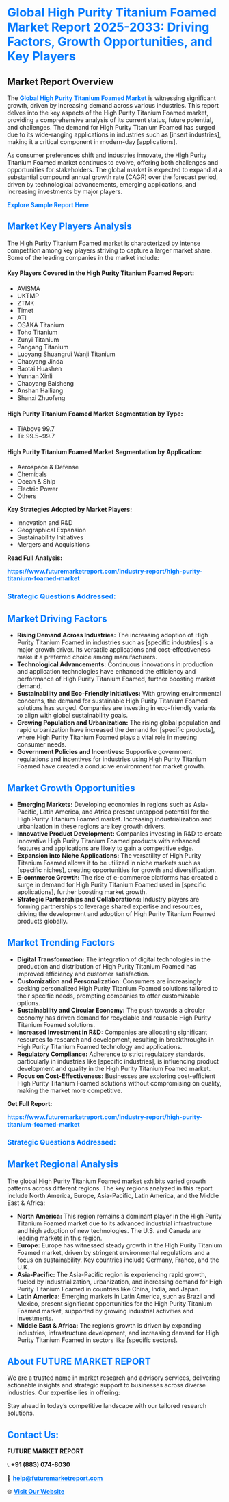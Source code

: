 <h1 style="color: #007BFF;">Global High Purity Titanium Foamed Market Report 2025-2033: Driving Factors, Growth Opportunities, and Key Players</h1>

<section id="overview">
<h2>Market Report Overview</h2>
<p>The <a href="https://www.futuremarketreport.com/industry-report/high-purity-titanium-foamed-market" style="color: #007BFF; text-decoration: none;"><strong>Global High Purity Titanium Foamed Market</strong></a> is witnessing significant growth, driven by increasing demand across various industries. This report delves into the key aspects of the High Purity Titanium Foamed market, providing a comprehensive analysis of its current status, future potential, and challenges. The demand for High Purity Titanium Foamed has surged due to its wide-ranging applications in industries such as [insert industries], making it a critical component in modern-day [applications].</p>
<p>As consumer preferences shift and industries innovate, the High Purity Titanium Foamed market continues to evolve, offering both challenges and opportunities for stakeholders. The global market is expected to expand at a substantial compound annual growth rate (CAGR) over the forecast period, driven by technological advancements, emerging applications, and increasing investments by major players.</p>
</section>

<section id="overview">
<p><a href="https://www.futuremarketreport.com/request-sample/reportId=41914" style="color: #007BFF; text-decoration: none;"><strong>Explore Sample Report Here</strong></a></p>
</section>

<section id="key-players">
<h2 style="color: #007BFF;">Market Key Players Analysis</h2>
<p>The High Purity Titanium Foamed market is characterized by intense competition among key players striving to capture a larger market share. Some of the leading companies in the market include:</p>
<h4>Key Players Covered in the High Purity Titanium Foamed Report:</h4>
<ul><li>AVISMA</li><li>UKTMP</li><li>ZTMK</li><li>Timet</li><li>ATI</li><li>OSAKA Titanium</li><li>Toho Titanium</li><li>Zunyi Titanium</li><li>Pangang Titanium</li><li>Luoyang Shuangrui Wanji Titanium</li><li>Chaoyang Jinda</li><li>Baotai Huashen</li><li>Yunnan Xinli</li><li>Chaoyang Baisheng</li><li>Anshan Hailiang</li><li>Shanxi Zhuofeng</li></ul>
<h4>High Purity Titanium Foamed Market Segmentation by Type:</h4>
<ul><li>TiAbove 99.7</li><li>Ti: 99.5~99.7</li></ul>

<h4>High Purity Titanium Foamed Market Segmentation by Application:</h4>
<ul><li>Aerospace &amp; Defense</li><li>Chemicals</li><li>Ocean &amp; Ship</li><li>Electric Power</li><li>Others</li></ul>
<p><strong>Key Strategies Adopted by Market Players:</strong></p>
<ul>
<li>Innovation and R&D</li>
<li>Geographical Expansion</li>
<li>Sustainability Initiatives</li>
<li>Mergers and Acquisitions</li>
</ul>
</section>

<section>
<p><strong>Read Full Analysis: </strong></p><a href="https://www.futuremarketreport.com/industry-report/high-purity-titanium-foamed-market" style="color: #007BFF; text-decoration: none;"><strong>https://www.futuremarketreport.com/industry-report/high-purity-titanium-foamed-market</strong></a>
<h3 style="color: #007BFF;">Strategic Questions Addressed:</h3>
</section>

<section id="driving-factors">
<h2 style="color: #007BFF;">Market Driving Factors</h2>
<ul>
<li><strong>Rising Demand Across Industries:</strong> The increasing adoption of High Purity Titanium Foamed in industries such as [specific industries] is a major growth driver. Its versatile applications and cost-effectiveness make it a preferred choice among manufacturers.</li>
<li><strong>Technological Advancements:</strong> Continuous innovations in production and application technologies have enhanced the efficiency and performance of High Purity Titanium Foamed, further boosting market demand.</li>
<li><strong>Sustainability and Eco-Friendly Initiatives:</strong> With growing environmental concerns, the demand for sustainable High Purity Titanium Foamed solutions has surged. Companies are investing in eco-friendly variants to align with global sustainability goals.</li>
<li><strong>Growing Population and Urbanization:</strong> The rising global population and rapid urbanization have increased the demand for [specific products], where High Purity Titanium Foamed plays a vital role in meeting consumer needs.</li>
<li><strong>Government Policies and Incentives:</strong> Supportive government regulations and incentives for industries using High Purity Titanium Foamed have created a conducive environment for market growth.</li>
</ul>
</section>

<section id="growth-opportunities">
<h2 style="color: #007BFF;">Market Growth Opportunities</h2>
<ul>
<li><strong>Emerging Markets:</strong> Developing economies in regions such as Asia-Pacific, Latin America, and Africa present untapped potential for the High Purity Titanium Foamed market. Increasing industrialization and urbanization in these regions are key growth drivers.</li>
<li><strong>Innovative Product Development:</strong> Companies investing in R&D to create innovative High Purity Titanium Foamed products with enhanced features and applications are likely to gain a competitive edge.</li>
<li><strong>Expansion into Niche Applications:</strong> The versatility of High Purity Titanium Foamed allows it to be utilized in niche markets such as [specific niches], creating opportunities for growth and diversification.</li>
<li><strong>E-commerce Growth:</strong> The rise of e-commerce platforms has created a surge in demand for High Purity Titanium Foamed used in [specific applications], further boosting market growth.</li>
<li><strong>Strategic Partnerships and Collaborations:</strong> Industry players are forming partnerships to leverage shared expertise and resources, driving the development and adoption of High Purity Titanium Foamed products globally.</li>
</ul>
</section>

<section id="trending-factors">
<h2 style="color: #007BFF;">Market Trending Factors</h2>
<ul>
<li><strong>Digital Transformation:</strong> The integration of digital technologies in the production and distribution of High Purity Titanium Foamed has improved efficiency and customer satisfaction.</li>
<li><strong>Customization and Personalization:</strong> Consumers are increasingly seeking personalized High Purity Titanium Foamed solutions tailored to their specific needs, prompting companies to offer customizable options.</li>
<li><strong>Sustainability and Circular Economy:</strong> The push towards a circular economy has driven demand for recyclable and reusable High Purity Titanium Foamed solutions.</li>
<li><strong>Increased Investment in R&D:</strong> Companies are allocating significant resources to research and development, resulting in breakthroughs in High Purity Titanium Foamed technology and applications.</li>
<li><strong>Regulatory Compliance:</strong> Adherence to strict regulatory standards, particularly in industries like [specific industries], is influencing product development and quality in the High Purity Titanium Foamed market.</li>
<li><strong>Focus on Cost-Effectiveness:</strong> Businesses are exploring cost-efficient High Purity Titanium Foamed solutions without compromising on quality, making the market more competitive.</li>
</ul>
</section>

<section>
<p><strong>Get Full Report: </strong></p><a href="https://www.futuremarketreport.com/industry-report/high-purity-titanium-foamed-market" style="color: #007BFF; text-decoration: none;"><strong>https://www.futuremarketreport.com/industry-report/high-purity-titanium-foamed-market</strong></a>
<h3 style="color: #007BFF;">Strategic Questions Addressed:</h3>
</section>


<section id="regional-analysis">
<h2 style="color: #007BFF;">Market Regional Analysis</h2>
<p>The global High Purity Titanium Foamed market exhibits varied growth patterns across different regions. The key regions analyzed in this report include North America, Europe, Asia-Pacific, Latin America, and the Middle East & Africa:</p>
<ul>
<li><strong>North America:</strong> This region remains a dominant player in the High Purity Titanium Foamed market due to its advanced industrial infrastructure and high adoption of new technologies. The U.S. and Canada are leading markets in this region.</li>
<li><strong>Europe:</strong> Europe has witnessed steady growth in the High Purity Titanium Foamed market, driven by stringent environmental regulations and a focus on sustainability. Key countries include Germany, France, and the U.K.</li>
<li><strong>Asia-Pacific:</strong> The Asia-Pacific region is experiencing rapid growth, fueled by industrialization, urbanization, and increasing demand for High Purity Titanium Foamed in countries like China, India, and Japan.</li>
<li><strong>Latin America:</strong> Emerging markets in Latin America, such as Brazil and Mexico, present significant opportunities for the High Purity Titanium Foamed market, supported by growing industrial activities and investments.</li>
<li><strong>Middle East & Africa:</strong> The region’s growth is driven by expanding industries, infrastructure development, and increasing demand for High Purity Titanium Foamed in sectors like [specific sectors].</li>
</ul>
</section>

<footer>
<h2 style="color: #007BFF;">About FUTURE MARKET REPORT</h2>
<p>We are a trusted name in market research and advisory services, delivering actionable insights and strategic support to businesses across diverse industries. Our expertise lies in offering:</p>

<p>Stay ahead in today’s competitive landscape with our tailored research solutions.</p>

<h2 style="color: #007BFF;">Contact Us:</h2>
<p><strong>FUTURE MARKET REPORT</strong></p>
<p>📞 <strong>+91 (883) 074-8030</strong></p>
<p>📧 <strong><a href="mailto:help@futuremarketreport.com" style="color: #007BFF;">help@futuremarketreport.com</a></strong></p>
<p>🌐 <strong><a href="https://www.futuremarketreport.com/" style="color: #007BFF;">Visit Our Website</a></strong></p>
</footer>
